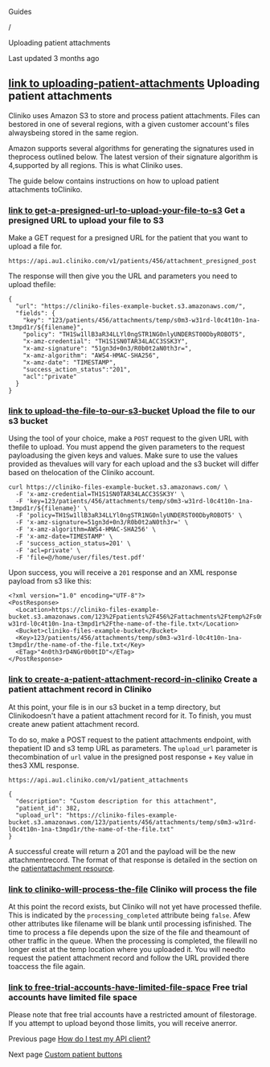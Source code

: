 Guides

/

Uploading patient attachments

Last updated 3 months ago

## [link  to uploading-patient-attachments](https://docs.api.cliniko.com/guides/uploading_patient_attachments\#uploading-patient-attachments) Uploading patient attachments

Cliniko uses Amazon S3 to store and process patient attachments. Files can bestored in one of several regions, with a given customer account's files alwaysbeing stored in the same region.

Amazon supports several algorithms for generating the signatures used in theprocess outlined below. The latest version of their signature algorithm is 4,supported by all regions. This is what Cliniko uses.

The guide below contains instructions on how to upload patient attachments toCliniko.

### [link  to get-a-presigned-url-to-upload-your-file-to-s3](https://docs.api.cliniko.com/guides/uploading_patient_attachments\#get-a-presigned-url-to-upload-your-file-to-s3) Get a presigned URL to upload your file to S3

Make a GET request for a presigned URL for the patient that you want to upload a file for.

```
https://api.au1.cliniko.com/v1/patients/456/attachment_presigned_post

```

The response will then give you the URL and parameters you need to upload thefile:

```
{
  "url": "https://cliniko-files-example-bucket.s3.amazonaws.com/",
  "fields": {
    "key": "123/patients/456/attachments/temp/s0m3-w31rd-l0c4t10n-1na-t3mpd1r/${filename}",
    "policy": "TH1Sw1llB3aR34LLYl0ngSTR1NG0nlyUNDERST00DbyROBOT5",
    "x-amz-credential": "TH1S1SN0TAR34LACC3SSK3Y",
    "x-amz-signature": "51gn3d+0n3/R0b0t2aN0th3r=",
    "x-amz-algorithm": "AWS4-HMAC-SHA256",
    "x-amz-date": "TIMESTAMP",
    "success_action_status":"201",
    "acl":"private"
  }
}

```

### [link  to upload-the-file-to-our-s3-bucket](https://docs.api.cliniko.com/guides/uploading_patient_attachments\#upload-the-file-to-our-s3-bucket) Upload the file to our s3 bucket

Using the tool of your choice, make a `POST` request to the given URL with thefile to upload. You must append the given parameters to the request payloadusing the given keys and values. Make sure to use the values provided as thevalues will vary for each upload and the s3 bucket will differ based on thelocation of the Cliniko account.

```
curl https://cliniko-files-example-bucket.s3.amazonaws.com/ \
  -F 'x-amz-credential=TH1S1SN0TAR34LACC3SSK3Y' \
  -F 'key=123/patients/456/attachments/temp/s0m3-w31rd-l0c4t10n-1na-t3mpd1r/${filename}' \
  -F 'policy=TH1Sw1llB3aR34LLYl0ngSTR1NG0nlyUNDERST00DbyROBOT5' \
  -F 'x-amz-signature=51gn3d+0n3/R0b0t2aN0th3r=' \
  -F 'x-amz-algorithm=AWS4-HMAC-SHA256' \
  -F 'x-amz-date=TIMESTAMP' \
  -F 'success_action_status=201' \
  -F 'acl=private' \
  -F 'file=@/home/user/files/test.pdf'

```

Upon success, you will receive a `201` response and an XML response payload from s3 like this:

```
<?xml version="1.0" encoding="UTF-8"?>
<PostResponse>
  <Location>https://cliniko-files-example-bucket.s3.amazonaws.com/123%2Fpatients%2F456%2Fattachments%2Ftemp%2Fs0m3-w31rd-l0c4t10n-1na-t3mpd1r%2Fthe-name-of-the-file.txt</Location>
  <Bucket>cliniko-files-example-bucket</Bucket>
  <Key>123/patients/456/attachments/temp/s0m3-w31rd-l0c4t10n-1na-t3mpd1r/the-name-of-the-file.txt</Key>
  <ETag>"4n0th3rD4NGr0b0tID"</ETag>
</PostResponse>

```

### [link  to create-a-patient-attachment-record-in-cliniko](https://docs.api.cliniko.com/guides/uploading_patient_attachments\#create-a-patient-attachment-record-in-cliniko) Create a patient attachment record in Cliniko

At this point, your file is in our s3 bucket in a temp directory, but Clinikodoesn't have a patient attachment record for it. To finish, you must create anew patient attachment record.

To do so, make a POST request to the patient attachments endpoint, with thepatient ID and s3 temp URL as parameters. The `upload_url` parameter is thecombination of `url` value in the presigned post response + `Key` value in thes3 XML response.

`https://api.au1.cliniko.com/v1/patient_attachments`

```
{
  "description": "Custom description for this attachment",
  "patient_id": 382,
  "upload_url": "https://cliniko-files-example-bucket.s3.amazonaws.com/123/patients/456/attachments/temp/s0m3-w31rd-l0c4t10n-1na-t3mpd1r/the-name-of-the-file.txt"
}

```

A successful create will return a 201 and the payload will be the new attachmentrecord. The format of that response is detailed in the section on the [patientattachment resource](https://docs.api.cliniko.com/openapi/patient-attachment/createuploadedpatientattachment-post).

### [link  to cliniko-will-process-the-file](https://docs.api.cliniko.com/guides/uploading_patient_attachments\#cliniko-will-process-the-file) Cliniko will process the file

At this point the record exists, but Cliniko will not yet have processed thefile. This is indicated by the `processing_completed` attribute being `false`. Afew other attributes like filename will be blank until processing isfinished. The time to process a file depends upon the size of the file and theamount of other traffic in the queue. When the processing is completed, the filewill no longer exist at the temp location where you uploaded it. You will needto request the patient attachment record and follow the URL provided there toaccess the file again.

### [link  to free-trial-accounts-have-limited-file-space](https://docs.api.cliniko.com/guides/uploading_patient_attachments\#free-trial-accounts-have-limited-file-space) Free trial accounts have limited file space

Please note that free trial accounts have a restricted amount of filestorage. If you attempt to upload beyond those limits, you will receive anerror.

Previous page [How do I test my API client?](https://docs.api.cliniko.com/guides/testing_api_client_tls)

Next page [Custom patient buttons](https://docs.api.cliniko.com/guides/custom_patient_button)